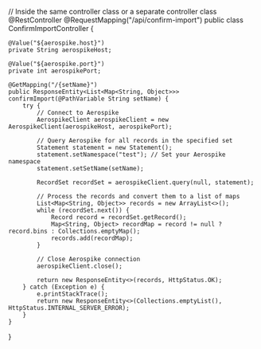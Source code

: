 // Inside the same controller class or a separate controller class
@RestController
@RequestMapping("/api/confirm-import")
public class ConfirmImportController {

    @Value("${aerospike.host}")
    private String aerospikeHost;

    @Value("${aerospike.port}")
    private int aerospikePort;

    @GetMapping("/{setName}")
    public ResponseEntity<List<Map<String, Object>>> confirmImport(@PathVariable String setName) {
        try {
            // Connect to Aerospike
            AerospikeClient aerospikeClient = new AerospikeClient(aerospikeHost, aerospikePort);

            // Query Aerospike for all records in the specified set
            Statement statement = new Statement();
            statement.setNamespace("test"); // Set your Aerospike namespace
            statement.setSetName(setName);

            RecordSet recordSet = aerospikeClient.query(null, statement);

            // Process the records and convert them to a list of maps
            List<Map<String, Object>> records = new ArrayList<>();
            while (recordSet.next()) {
                Record record = recordSet.getRecord();
                Map<String, Object> recordMap = record != null ? record.bins : Collections.emptyMap();
                records.add(recordMap);
            }

            // Close Aerospike connection
            aerospikeClient.close();

            return new ResponseEntity<>(records, HttpStatus.OK);
        } catch (Exception e) {
            e.printStackTrace();
            return new ResponseEntity<>(Collections.emptyList(), HttpStatus.INTERNAL_SERVER_ERROR);
        }
    }
}

